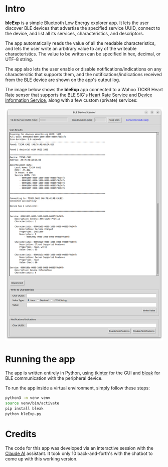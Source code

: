 # Intro

**bleExp** is a simple Bluetooth Low Energy explorer app. It lets the user discover BLE devices that advertise the specified service UUID, connect to the device, and list all its services, characteristics, and descriptors.  

The app automatically reads the value of all the readable characteristics, and lets the user write an arbitrary value to any of the writeable characteristics. The value to be written can be specified in hex, decimal, or UTF-8 string. 

The app also lets the user enable or disable notifications/indications on any charactersitic that supports them, and the notifications/indications received from the BLE device are shown on the app's output log.

The image below shows the **bleExp** app connected to a Wahoo TICKR Heart Rate sensor that supports the BLE SIG's [Heart Rate Service](https://www.bluetooth.com/specifications/specs/html/?src=HRS_v1.0/out/en/index-en.html) and [Device Information Service](https://www.bluetooth.org/docman/handlers/downloaddoc.ashx?doc_id=244369&_gl=1*vekdxv*_gcl_au*MTQ5OTA1NTk2OS4xNzU2Mzk2MTMy), along with a few custom (private) services:

![bleExp app connected to a Wahoo TICKR HRM device](./assets/bleExp-Wahoo-TICKR.png)

# Running the app

The app is written entirely in Python, using [tkinter](https://docs.python.org/3/library/tkinter.html) for the GUI and [bleak](https://github.com/hbldh/bleak) for BLE communication with the peripheral device.

To run the app inside a virtual environment, simply follow these steps:

``` bash
python3 -m venv venv
source venv/bin/activate
pip install bleak
python bleExp.py
```
# Credits

The code for this app was developed via an interactive session with the [Claude AI](https://www.claude.ai) assistant. It took only 10 back-and-forth's with the chatbot to come up with this working version.
